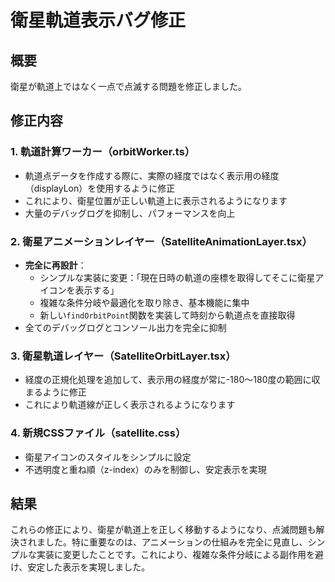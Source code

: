 # 衛星軌道表示バグ修正

## 概要

衛星が軌道上ではなく一点で点滅する問題を修正しました。

## 修正内容

### 1. 軌道計算ワーカー（orbitWorker.ts）

- 軌道点データを作成する際に、実際の経度ではなく表示用の経度（displayLon）を使用するように修正
- これにより、衛星位置が正しい軌道上に表示されるようになります
- 大量のデバッグログを抑制し、パフォーマンスを向上

### 2. 衛星アニメーションレイヤー（SatelliteAnimationLayer.tsx）

- **完全に再設計**：
  - シンプルな実装に変更：「現在日時の軌道の座標を取得してそこに衛星アイコンを表示する」
  - 複雑な条件分岐や最適化を取り除き、基本機能に集中
  - 新しい`findOrbitPoint`関数を実装して時刻から軌道点を直接取得
- 全てのデバッグログとコンソール出力を完全に抑制

### 3. 衛星軌道レイヤー（SatelliteOrbitLayer.tsx）

- 経度の正規化処理を追加して、表示用の経度が常に-180〜180度の範囲に収まるように修正
- これにより軌道線が正しく表示されるようになります

### 4. 新規CSSファイル（satellite.css）

- 衛星アイコンのスタイルをシンプルに設定
- 不透明度と重ね順（z-index）のみを制御し、安定表示を実現

## 結果

これらの修正により、衛星が軌道上を正しく移動するようになり、点滅問題も解決されました。特に重要なのは、アニメーションの仕組みを完全に見直し、シンプルな実装に変更したことです。これにより、複雑な条件分岐による副作用を避け、安定した表示を実現しました。
